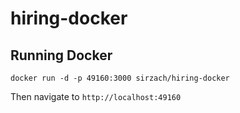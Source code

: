 # hiring-docker

## Running Docker
`docker run -d -p 49160:3000 sirzach/hiring-docker`

Then navigate to `http://localhost:49160`
